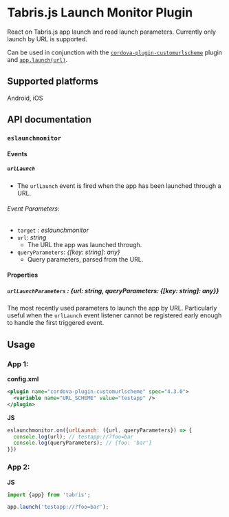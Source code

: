 # Tabris.js Launch Monitor Plugin

React on Tabris.js app launch and read launch parameters. Currently only launch by URL is supported.

Can be used in conjunction with the [`cordova-plugin-customurlscheme`](https://github.com/EddyVerbruggen/Custom-URL-scheme) plugin and [`app.launch(url)`](http://docs.tabris.com/latest/api/app.html#launchurl).

## Supported platforms

Android, iOS

## API documentation

### `eslaunchmonitor`

#### Events

##### `urlLaunch`

* The `urlLaunch` event is fired when the app has been launched through a URL.

###### Event Parameters:

* `target` : _eslaunchmonitor_
* `url`: _string_
  * The URL the app was launched through.
* `queryParameters`: _{[key: string]: any}_
  * Query parameters, parsed from the URL.

#### Properties

##### `urlLaunchParameters` : _{url: string, queryParameters: {[key: string]: any}}_

The most recently used parameters to launch the app by URL. Particularly useful when the `urlLaunch` event listener cannot be registered early enough to handle the first triggered event.

## Usage

### App 1:

**config.xml**
```xml
<plugin name="cordova-plugin-customurlscheme" spec="4.3.0">
  <variable name="URL_SCHEME" value="testapp" />
</plugin>
```

**JS**
```js
eslaunchmonitor.on({urlLaunch: ({url, queryParameters}) => {
  console.log(url); // testapp://?foo=bar
  console.log(queryParameters); // {foo: 'bar'}
}})
```

### App 2:

**JS**
```js
import {app} from 'tabris';

app.launch('testapp://?foo=bar');
```

